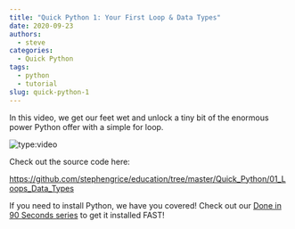 ```yaml
---
title: "Quick Python 1: Your First Loop & Data Types"
date: 2020-09-23
authors:
  - steve
categories:
  - Quick Python
tags:
  - python
  - tutorial
slug: quick-python-1
---
```


In this video, we get our feet wet and unlock a tiny bit of the enormous power Python offer with a simple for loop.

<!-- more -->

![type:video](https://www.youtube.com/embed/ydQASRg1dZE)

Check out the source code here:

<https://github.com/stephengrice/education/tree/master/Quick_Python/01_Loops_Data_Types>

If you need to install Python, we have you covered! Check out our [Done in 90 Seconds series](/category/90-seconds-or-less) to get it installed FAST!
